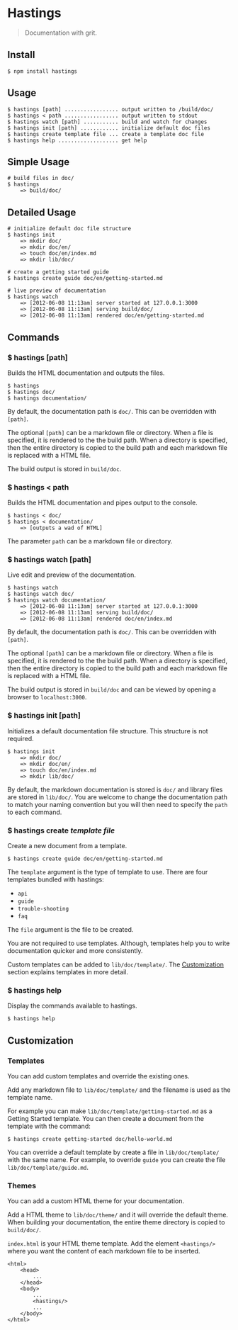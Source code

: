 # Hastings

> Documentation with grit.

## Install

    $ npm install hastings

## Usage

    $ hastings [path] ................. output written to /build/doc/
    $ hastings < path ................. output written to stdout
    $ hastings watch [path] ........... build and watch for changes
    $ hastings init [path] ............ initialize default doc files
    $ hastings create template file ... create a template doc file
    $ hastings help ................... get help

## Simple Usage

    # build files in doc/
    $ hastings
        => build/doc/

## Detailed Usage

    # initialize default doc file structure
    $ hastings init
        => mkdir doc/
        => mkdir doc/en/
        => touch doc/en/index.md
        => mkdir lib/doc/

    # create a getting started guide
    $ hastings create guide doc/en/getting-started.md

    # live preview of documentation
    $ hastings watch
        => [2012-06-08 11:13am] server started at 127.0.0.1:3000
        => [2012-06-08 11:13am] serving build/doc/
        => [2012-06-08 11:13am] rendered doc/en/getting-started.md

## Commands

### $ hastings [path]

Builds the HTML documentation and outputs the files.

    $ hastings
    $ hastings doc/
    $ hastings documentation/

By default, the documentation path is `doc/`. This can be overridden with
`[path]`.

The optional `[path]` can be a markdown file or directory. When a file is
specified, it is rendered to the the build path. When a directory is specified,
then the entire directory is copied to the build path and each markdown file
is replaced with a HTML file.

The build output is stored in `build/doc`.

### $ hastings < path

Builds the HTML documentation and pipes output to the console.

    $ hastings < doc/
    $ hastings < documentation/
        => [outputs a wad of HTML]

The parameter `path` can be a markdown file or directory.

### $ hastings watch [path]

Live edit and preview of the documentation.

    $ hastings watch
    $ hastings watch doc/
    $ hastings watch documentation/
        => [2012-06-08 11:13am] server started at 127.0.0.1:3000
        => [2012-06-08 11:13am] serving build/doc/
        => [2012-06-08 11:13am] rendered doc/en/index.md

By default, the documentation path is `doc/`. This can be overridden with
`[path]`.

The optional `[path]` can be a markdown file or directory. When a file is
specified, it is rendered to the the build path. When a directory is specified,
then the entire directory is copied to the build path and each markdown file
is replaced with a HTML file.

The build output is stored in `build/doc` and can be viewed by opening a browser
to `localhost:3000`.

### $ hastings init [path]

Initializes a default documentation file structure. This structure is not
required.

    $ hastings init
        => mkdir doc/
        => mkdir doc/en/
        => touch doc/en/index.md
        => mkdir lib/doc/

By default, the markdown documentation is stored is `doc/` and library files
are stored in `lib/doc/`. You are welcome to change the documentation path to
match your naming convention but you will then need to specify the `path` to
each command.

### $ hastings create _template_ _file_

Create a new document from a template.

    $ hastings create guide doc/en/getting-started.md

The `template` argument is the type of template to use. There are four templates
bundled with hastings:
  - `api`
  - `guide`
  - `trouble-shooting`
  - `faq`

The `file` argument is the file to be created.

You are not required to use templates. Although, templates help you to write
documentation quicker and more consistently.

Custom templates can be added to `lib/doc/template/`. The
[Customization](#customization) section explains templates in more detail.

### $ hastings help

Display the commands available to hastings.

    $ hastings help

## Customization

### Templates

You can add custom templates and override the existing ones.

Add any markdown file to `lib/doc/template/` and the filename is used as the
template name.

For example you can make `lib/doc/template/getting-started.md` as a
Getting Started template. You can then create a document from the template
with the command:

    $ hastings create getting-started doc/hello-world.md

You can override a default template by create a file in `lib/doc/template/`
with the same name. For example, to override `guide` you can create the file
`lib/doc/template/guide.md`.

### Themes

You can add a custom HTML theme for your documentation.

Add a HTML theme to `lib/doc/theme/` and it will override the default theme.
When building your documentation, the entire theme directory is copied to
`build/doc/`.

`index.html` is your HTML theme template. Add the element `<hastings/>`
where you want the content of each markdown file to be inserted.

    <html>
        <head>
            ...
        </head>
        <body>
            ...
            <hastings/>
            ...
        </body>
    </html>
